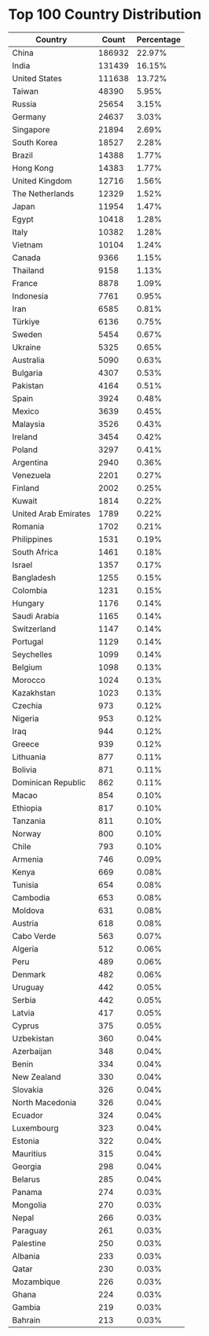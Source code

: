 # Top 100 Country Distribution
| Country | Count | Percentage |
|----|----|----|
| China | 186932 | 22.97% |
| India | 131439 | 16.15% |
| United States | 111638 | 13.72% |
| Taiwan | 48390 | 5.95% |
| Russia | 25654 | 3.15% |
| Germany | 24637 | 3.03% |
| Singapore | 21894 | 2.69% |
| South Korea | 18527 | 2.28% |
| Brazil | 14388 | 1.77% |
| Hong Kong | 14383 | 1.77% |
| United Kingdom | 12716 | 1.56% |
| The Netherlands | 12329 | 1.52% |
| Japan | 11954 | 1.47% |
| Egypt | 10418 | 1.28% |
| Italy | 10382 | 1.28% |
| Vietnam | 10104 | 1.24% |
| Canada | 9366 | 1.15% |
| Thailand | 9158 | 1.13% |
| France | 8878 | 1.09% |
| Indonesia | 7761 | 0.95% |
| Iran | 6585 | 0.81% |
| Türkiye | 6136 | 0.75% |
| Sweden | 5454 | 0.67% |
| Ukraine | 5325 | 0.65% |
| Australia | 5090 | 0.63% |
| Bulgaria | 4307 | 0.53% |
| Pakistan | 4164 | 0.51% |
| Spain | 3924 | 0.48% |
| Mexico | 3639 | 0.45% |
| Malaysia | 3526 | 0.43% |
| Ireland | 3454 | 0.42% |
| Poland | 3297 | 0.41% |
| Argentina | 2940 | 0.36% |
| Venezuela | 2201 | 0.27% |
| Finland | 2002 | 0.25% |
| Kuwait | 1814 | 0.22% |
| United Arab Emirates | 1789 | 0.22% |
| Romania | 1702 | 0.21% |
| Philippines | 1531 | 0.19% |
| South Africa | 1461 | 0.18% |
| Israel | 1357 | 0.17% |
| Bangladesh | 1255 | 0.15% |
| Colombia | 1231 | 0.15% |
| Hungary | 1176 | 0.14% |
| Saudi Arabia | 1165 | 0.14% |
| Switzerland | 1147 | 0.14% |
| Portugal | 1129 | 0.14% |
| Seychelles | 1099 | 0.14% |
| Belgium | 1098 | 0.13% |
| Morocco | 1024 | 0.13% |
| Kazakhstan | 1023 | 0.13% |
| Czechia | 973 | 0.12% |
| Nigeria | 953 | 0.12% |
| Iraq | 944 | 0.12% |
| Greece | 939 | 0.12% |
| Lithuania | 877 | 0.11% |
| Bolivia | 871 | 0.11% |
| Dominican Republic | 862 | 0.11% |
| Macao | 854 | 0.10% |
| Ethiopia | 817 | 0.10% |
| Tanzania | 811 | 0.10% |
| Norway | 800 | 0.10% |
| Chile | 793 | 0.10% |
| Armenia | 746 | 0.09% |
| Kenya | 669 | 0.08% |
| Tunisia | 654 | 0.08% |
| Cambodia | 653 | 0.08% |
| Moldova | 631 | 0.08% |
| Austria | 618 | 0.08% |
| Cabo Verde | 563 | 0.07% |
| Algeria | 512 | 0.06% |
| Peru | 489 | 0.06% |
| Denmark | 482 | 0.06% |
| Uruguay | 442 | 0.05% |
| Serbia | 442 | 0.05% |
| Latvia | 417 | 0.05% |
| Cyprus | 375 | 0.05% |
| Uzbekistan | 360 | 0.04% |
| Azerbaijan | 348 | 0.04% |
| Benin | 334 | 0.04% |
| New Zealand | 330 | 0.04% |
| Slovakia | 326 | 0.04% |
| North Macedonia | 326 | 0.04% |
| Ecuador | 324 | 0.04% |
| Luxembourg | 323 | 0.04% |
| Estonia | 322 | 0.04% |
| Mauritius | 315 | 0.04% |
| Georgia | 298 | 0.04% |
| Belarus | 285 | 0.04% |
| Panama | 274 | 0.03% |
| Mongolia | 270 | 0.03% |
| Nepal | 266 | 0.03% |
| Paraguay | 261 | 0.03% |
| Palestine | 250 | 0.03% |
| Albania | 233 | 0.03% |
| Qatar | 230 | 0.03% |
| Mozambique | 226 | 0.03% |
| Ghana | 224 | 0.03% |
| Gambia | 219 | 0.03% |
| Bahrain | 213 | 0.03% |
